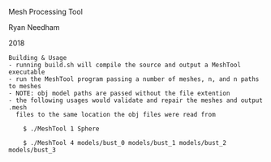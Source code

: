 Mesh Processing Tool

Ryan Needham

2018

    Building & Usage
    - running build.sh will compile the source and output a MeshTool executable
    - run the MeshTool program passing a number of meshes, n, and n paths to meshes 
    - NOTE: obj model paths are passed without the file extention
    - the following usages would validate and repair the meshes and output .mesh
      files to the same location the obj files were read from

        $ ./MeshTool 1 Sphere

        $ ./MeshTool 4 models/bust_0 models/bust_1 models/bust_2 models/bust_3
